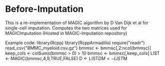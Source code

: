 # Before-Imputation
This is a re-implementation of MAGIC algorithm by D Van Dijk et al for single-cell imputation. Computes the two matrices used for MAGICImputation (Hosted in MAGIC-Imputation repository)

Example code:
library(Rcpp)
library(RcppArmadillo)
require("readr")
read_csv("BMMC_myeloid.csv.gz")
bmmsc <- bmmsc[,2:ncol(bmmsc)]
keep_cols <- colSums(bmmsc > 0) > 10
bmmsc <- bmmsc[,keep_cols]
LIST <- MAGIC(bmmsc,4,9,TRUE,FALSE)
D <- LIST$D
M <- LIST$M

